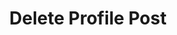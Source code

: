 ---
title: Delete Profile Post
excerpt: |-
  Delete a profile post.

  Required scopes:
  + **post**
api:
  file: lolzteam-public-api-forum.json
  operationId: ProfilePosts.Delete
deprecated: false
hidden: false
metadata:
  title: ''
  description: ''
  robots: index
next:
  description: ''
---